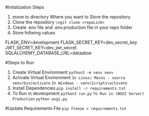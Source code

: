#Initalization Steps
1. move to directory Where you want to Store the repository
2. Clone the repository
    ```\ngit clone <repoLink>```
3. Create .env file and .env.production file in your repo folder
4. Store follwing values

FLASK_ENV=development
FLASK_SECRET_KEY=dev_secret_key
JWT_SECRET_KEY=dev_jwt_secret
SQLALCHEMY_DATABASE_URL=dataabse

#Steps to Run

1. Create Virtual Environment
    ```python3 -m venv venv```
2. Activate Virtual Environment
    ```In Linux/ Macos - source venv/bin/activate```
    ```In Windows - venv\Scripts\activate```
3. Install Dependencies
    ```pip install -r requirements.txt```
4. To Run in development 
    ```python3 run.py```
    ```To Run in (WSGI Server) Production```
    ```python wsgi.py```


#Update Requirements File
```pip freeze > requirements.txt```


